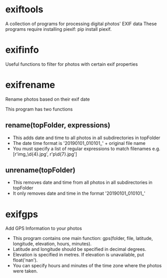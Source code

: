 # exiftools
A collection of programs for processing digital photos' EXIF data
These programs require installing piexif: pip install piexif. 

# exifinfo
Useful functions to filter for photos with certain exif properties

# exifrename
Rename photos based on their exif date

This program has two functions
## rename(topFolder, expressions)
- This adds date and time to all photos in all subdirectories in topFolder
- The date time format is '20190101_010101_' + original file name
- You must specify a list of regular expressions to match filenames e.g. [r'img_\d{4}.jpg', r'p\d{7}.jpg']
## unrename(topFolder)
- This removes date and time from all photos in all subdirectories in topFolder
- It only removes date and time in the format '20190101_010101_'

# exifgps
Add GPS Information to your photos

- This program contains one main function: gps(folder, file, latitude, longitude, elevation, hours, minutes). 
- Latitude and longitude should be specified in decimal degrees. 
- Elevation is specified in metres. If elevation is unavailable, put float('nan'). 
- You can specify hours and minutes of the time zone where the photos were taken. 
